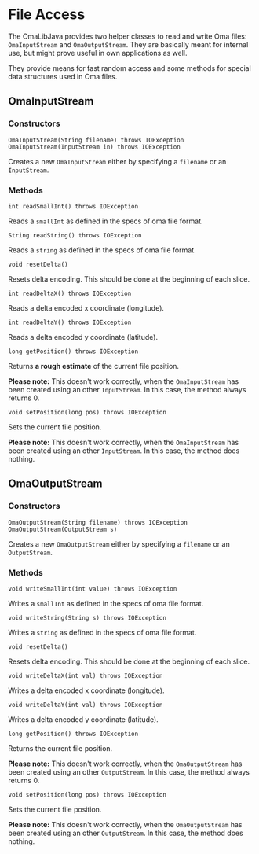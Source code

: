 # File Access

The OmaLibJava provides two helper classes to read and write Oma
files: `OmaInputStream` and `OmaOutputStream`. They are basically
meant for internal use, but might prove useful in own applications as
well.

They provide means for fast random access and some methods for special
data structures used in Oma files.

## OmaInputStream

### Constructors

    OmaInputStream(String filename) throws IOException
    OmaInputStream(InputStream in) throws IOException

Creates a new `OmaInputStream` either by specifying a `filename` or an
`InputStream`.

### Methods

    int readSmallInt() throws IOException

Reads a `smallInt` as defined in the specs of oma file format.

    String readString() throws IOException

Reads a `string` as defined in the specs of oma file format.

    void resetDelta()

Resets delta encoding. This should be done at the beginning of each
slice.

    int readDeltaX() throws IOException

Reads a delta encoded x coordinate (longitude).

    int readDeltaY() throws IOException

Reads a delta encoded y coordinate (latitude).

    long getPosition() throws IOException

Returns **a rough estimate** of the current file position.

**Please note:** This doesn't work correctly, when the
`OmaInputStream` has been created using an other `InputStream`. In
this case, the method always returns 0.

    void setPosition(long pos) throws IOException

Sets the current file position.

**Please note:** This doesn't work correctly, when the
`OmaInputStream` has been created using an other `InputStream`. In
this case, the method does nothing.

## OmaOutputStream

### Constructors

    OmaOutputStream(String filename) throws IOException
    OmaOutputStream(OutputStream s)

Creates a new `OmaOutputStream` either by specifying a `filename` or
an `OutputStream`.

### Methods

    void writeSmallInt(int value) throws IOException

Writes a `smallInt` as defined in the specs of oma file format.

    void writeString(String s) throws IOException

Writes a `string` as defined in the specs of oma file format.

    void resetDelta()

Resets delta encoding. This should be done at the beginning of each
slice.

    void writeDeltaX(int val) throws IOException

Writes a delta encoded x coordinate (longitude).

    void writeDeltaY(int val) throws IOException

Writes a delta encoded y coordinate (latitude).

    long getPosition() throws IOException

Returns the current file position.

**Please note:** This doesn't work correctly, when the
`OmaOutputStream` has been created using an other `OutputStream`. In
this case, the method always returns 0.

    void setPosition(long pos) throws IOException

Sets the current file position.

**Please note:** This doesn't work correctly, when the
`OmaOutputStream` has been created using an other `OutputStream`. In
this case, the method does nothing.
